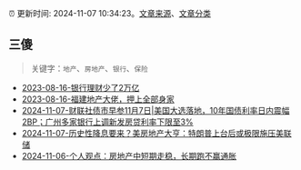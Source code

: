 :alarm_clock: 更新时间: 2024-11-07 10:34:23。[文章来源](/README.md)、[文章分类](/TAGS.md)

## 三傻


> 关键字：`地产`、`房地产`、`银行`、`保险`



- [2023-08-16-银行理财少了2万亿](https://www.aicaijing.com.cn/article/18565) 
- [2023-08-16-福建地产大佬，押上全部身家](https://www.aicaijing.com.cn/article/18567) 
- [2024-11-07-财联社债市早参11月7日|美国大选落地，10年国债利率日内震幅2BP；广州多家银行上调新发房贷利率下限至3%](https://www.cls.cn/detail/1851032) 
- [2024-11-07-历史性降息要来？美房地产大亨：特朗普上台后或极限施压美联储](https://www.cls.cn/detail/1851096) 
- [2024-11-06-个人观点：房地产中短期走稳，长期跑不赢通胀](https://xueqiu.com/8790885129/311313413) 
